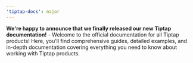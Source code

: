 ```yaml
---
'tiptap-docs': major
---
```


**We're happy to announce that we finally released our new Tiptap documentation!** - Welcome to the official documentation for all Tiptap products! Here, you'll find comprehensive guides, detailed examples, and in-depth documentation covering everything you need to know about working with Tiptap products.